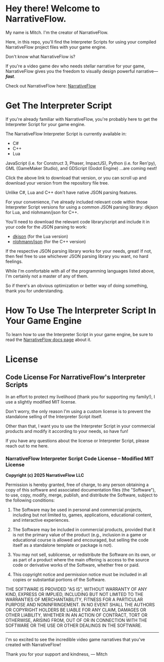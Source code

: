# Hey there! Welcome to NarrativeFlow.

My name is Mitch. I'm the creator of NarrativeFlow.

Here, in this repo, you'll find the Interpreter Scripts for using your compiled NarrativeFlow project files with your game engine.

Don't know what NarrativeFlow is?

If you're a video game dev who needs stellar narrative for your game, NarrativeFlow gives you the freedom to visually design powerful narrative—***fast***.

Check out NarrativeFlow here: [NarrativeFlow](https://narrativeflow.dev)

# Get The Interpreter Script

If you're already familiar with NarrativeFlow, you're probably here to get the Interpreter Script for your game engine.

The NarrativeFlow Interpreter Script is currently available in:
- C#
- C++
- Lua

JavaScript (i.e. for Construct 3, Phaser, ImpactJS),
Python (i.e. for Ren'py),
GML (GameMaker Studio),
and GDScript (Godot Engine)
...are coming next!

Click the above link to download that version, or you can scroll up and download your version from the repository file tree.

Unlike C#, Lua and C++ don't have native JSON parsing features.

For your convenience, I've already included relevant code within those Interpreter Script versions for using a common JSON parsing library: dkjson for Lua, and nlohmann/json for C++.

You'll need to download the relevant code library/script and include it in your code for the JSON parsing to work:
- [dkjson](https://dkolf.de/dkjson-lua/) (for the Lua version)
- [nlohmann/json](https://github.com/nlohmann/json) (for the C++ version)

If the respective JSON parsing library works for your needs, great! If not, then feel free to use whichever JSON parsing library you want, no hard feelings.

While I'm comfortable with all of the programming languages listed above, I'm certainly not a master of any of them.

So if there's an obvious optimization or better way of doing something, thank you for understanding.

# How To Use The Interpreter Script In Your Game Engine

To learn how to use the Interpreter Script in your game engine, be sure to read the [NarrativeFlow docs page](https://narrativeflow.dev/narrativeflow-docs/Using+NarrativeFlow+With+Your+Game+Engine) about it.

# License

## Code License For NarrativeFlow's Interpreter Scripts

In an effort to protect my livelihood (thank you for supporting my family!), I use a slightly modified MIT license.

Don't worry, the only reason I'm using a custom license is to prevent the standalone selling of the Interpreter Script itself.

Other than that, I want you to use the Interpreter Script in your commercial products and modify it according to your needs, so have fun!

If you have any questions about the license or Interpreter Script, please reach out to me here.

### NarrativeFlow Interpreter Script Code License – Modified MIT License

**Copyright (c) 2025 NarrativeFlow LLC**

Permission is hereby granted, free of charge, to any person obtaining a copy of this software and associated documentation files (the "Software"), to use, copy, modify, merge, publish, and distribute the Software, subject to the following conditions:

1. The Software may be used in personal and commercial projects, including but not limited to, games, applications, educational content, and interactive experiences.

2. The Software may be included in commercial products, provided that it is not the primary value of the product (e.g., inclusion in a game or educational course is allowed and encouraged, but selling the code itself as a standalone template or package is not).

3. You may not sell, sublicense, or redistribute the Software on its own, or as part of a product where the main offering is access to the source code or derivative works of the Software, whether free or paid.

4. This copyright notice and permission notice must be included in all copies or substantial portions of the Software.

THE SOFTWARE IS PROVIDED "AS IS", WITHOUT WARRANTY OF ANY KIND, EXPRESS OR IMPLIED, INCLUDING BUT NOT LIMITED TO THE WARRANTIES OF MERCHANTABILITY, FITNESS FOR A PARTICULAR PURPOSE AND NONINFRINGEMENT. IN NO EVENT SHALL THE AUTHORS OR COPYRIGHT HOLDERS BE LIABLE FOR ANY CLAIM, DAMAGES OR OTHER LIABILITY, WHETHER IN AN ACTION OF CONTRACT, TORT OR OTHERWISE, ARISING FROM, OUT OF OR IN CONNECTION WITH THE SOFTWARE OR THE USE OR OTHER DEALINGS IN THE SOFTWARE.

---

I'm so excited to see the incredible video game narratives that you've created with NarrativeFlow!

Thank you for your support and kindness,
— Mitch

